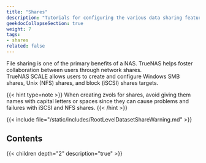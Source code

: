```yaml
---
title: "Shares"
description: "Tutorials for configuring the various data sharing features in TrueNAS SCALE."
geekdocCollapseSection: true
weight: 7
tags:
- shares
related: false
---
```


File sharing is one of the primary benefits of a NAS. TrueNAS helps foster collaboration between users through network shares.  
TrueNAS SCALE allows users to create and configure Windows SMB shares, Unix (NFS) shares, and block (iSCSI) shares targets.

{{< hint type=note >}}
When creating zvols for shares, avoid giving them names with capital letters or spaces since they can cause problems and failures with iSCSI and NFS shares.
{{< /hint >}}

{{< include file="/static/includes/RootLevelDatasetShareWarning.md" >}}

<div class="noprint">

## Contents

{{< children depth="2" description="true" >}}

